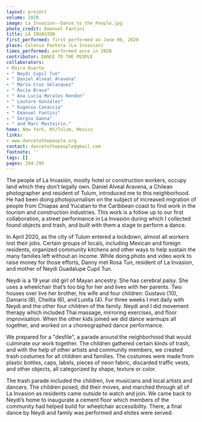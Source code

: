 ```yaml
---
layout: project
volume: 2020
image: La_Invasion--Dance_to_the_People.jpg
photo_credit: Emanuel Fantini
title: LA INVASION
first_performed: first performed on June 06, 2020
place: Colonia Pantera (La Invasion)
times_performed: performed once in 2020
contributor: DANCE TO THE PEOPLE
collaborators:
- Maira Duarte
- " Neydi Cupil Tun"
- " Daniel Alveal Aravena"
- " María Cruz Velasquez"
- " Rocío Bravo"
- " Ana Lucía Morales Rendón"
- " Lautaro González"
- " Eugenio Casaccia"
- " Emanuel Fantini"
- " Sergio Gaona"
- " and Marc Mosteirin."
home: New York, NY/Tulum, Mexico
links:
- www.dancetothepeople.org
contact: dancetothepeople@gmail.com
footnote: ''
tags: []
pages: 294-295
---
```




The people of La Invasión, mostly hotel or construction workers, occupy land which they don’t legally own.  Daniel Alveal Aravena, a Chilean photographer and resident of Tulum, introduced me to this neighborhood. He had been doing photojournalism on the subject of increased migration of people from Chiapas and Yucatan to the Caribbean coast to find work in the tourism and construction industries. This work is a follow up to our first collaboration, a street performance in La Invasión during which I collected found objects and trash, and built with them a stage to perform a dance.

In April 2020, as the city of Tulum entered a lockdown, almost all workers lost their jobs. Certain groups of locals, including Mexican and foreign residents, organized community kitchens and other ways to help sustain the many families left without an income. While doing photo and video work to raise money for those efforts, Danny met Rosa Tun, resident of La Invasion, and mother of Neydi Guadalupe Cupil Tun.

Neydi is a 19 year old girl of Mayan ancestry. She has cerebral palsy. She uses a wheelchair that’s too big for her and lives with her parents. Two houses over live her brother, his wife and four children: Gustavo (10), Damaris (8), Chelita (6), and Lunita (4). For three weeks I met daily with Neydi and the other four children of the family. Neydi and I did movement therapy which included Thai massage, mirroring exercises, and floor improvisation. When the other kids joined we did dance warmups all together, and worked on a choreographed dance performance.  

We prepared for a "desfile", a parade around the neighborhood that would culminate our work together. The children gathered certain kinds of trash, and with the help of other artists and community members, we created trash costumes for all children and families.  The costumes were made from plastic bottles, caps, labels, pieces of neon fabric, discarded traffic vests, and other objects, all categorized by shape, texture or color.   

The trash parade included the children, live musicians and local artists and dancers.  The children posed, did their moves, and marched through all of La Invasion as residents came outside to watch and join.  We came back to Neydi’s home to inaugurate a cement floor which members of the community had helped build for wheelchair accessibility.  There, a final dance by Neydi and family was performed and elotes were served.

